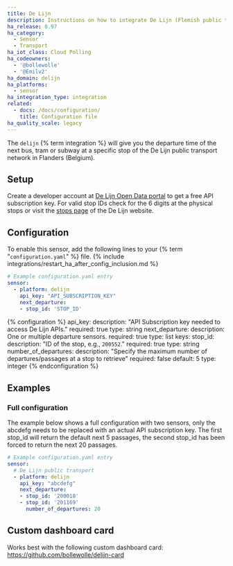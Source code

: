 ```yaml
---
title: De Lijn
description: Instructions on how to integrate De Lijn (Flemish public transport company) departure times into Home Assistant.
ha_release: 0.97
ha_category:
  - Sensor
  - Transport
ha_iot_class: Cloud Polling
ha_codeowners:
  - '@bollewolle'
  - '@Emilv2'
ha_domain: delijn
ha_platforms:
  - sensor
ha_integration_type: integration
related:
  - docs: /docs/configuration/
    title: Configuration file
ha_quality_scale: legacy
---
```


The `delijn` {% term integration %} will give you the departure time of the next bus, tram or subway at a specific stop of the De Lijn public transport network in Flanders (Belgium).

## Setup

Create a developer account at [De Lijn Open Data portal](https://data.delijn.be/) to get a free API subscription key.
For valid stop IDs check for the 6 digits at the physical stops or visit the [stops page](https://www.delijn.be/en/haltes/) of the De Lijn website.

## Configuration

To enable this sensor, add the following lines to your {% term "`configuration.yaml`" %} file.
{% include integrations/restart_ha_after_config_inclusion.md %}

```yaml
# Example configuration.yaml entry
sensor:
  - platform: delijn
    api_key: "API_SUBSCRIPTION_KEY"
    next_departure:
    - stop_id: 'STOP_ID'
```

{% configuration %}
api_key:
  description: "API Subscription key needed to access De Lijn APIs."
  required: true
  type: string
next_departure:
  description: One or multiple departure sensors.
  required: true
  type: list
  keys:
    stop_id:
      description: "ID of the stop, e.g.,  `200552`."
      required: true
      type: string
    number_of_departures:
      description: "Specify the maximum number of departures/passages at a stop to retrieve"
      required: false
      default: 5
      type: integer
{% endconfiguration %}

## Examples

### Full configuration

The example below shows a full configuration with two sensors, only the abcdefg needs to be replaced with an actual API subscription key. The first stop_id will return the default next 5 passages, the second stop_id has been forced to return the next 20 passages.

```yaml
# Example configuration.yaml entry
sensor:
  # De Lijn public transport
  - platform: delijn
    api_key: "abcdefg"
    next_departure:
    - stop_id: '200018'
    - stop_id: '201169'
      number_of_departures: 20
```

## Custom dashboard card

Works best with the following custom dashboard card: <https://github.com/bollewolle/delijn-card>
